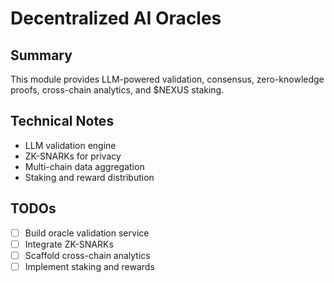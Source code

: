 # Decentralized AI Oracles

## Summary
This module provides LLM-powered validation, consensus, zero-knowledge proofs, cross-chain analytics, and $NEXUS staking.

## Technical Notes
- LLM validation engine
- ZK-SNARKs for privacy
- Multi-chain data aggregation
- Staking and reward distribution

## TODOs
- [ ] Build oracle validation service
- [ ] Integrate ZK-SNARKs
- [ ] Scaffold cross-chain analytics
- [ ] Implement staking and rewards

